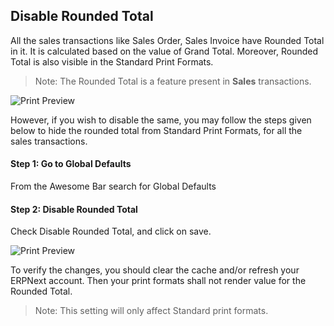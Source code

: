 ## Disable Rounded Total

All the sales transactions like Sales Order, Sales Invoice have Rounded Total in it. It is calculated based on the value of Grand Total. Moreover, Rounded Total is also visible in the Standard Print Formats.

> Note: The Rounded Total is a feature present in **Sales** transactions.

![Print Preview](https://docs.erpnext.com/files/customize-disable-rounded-total-2.png)

However, if you wish to disable the same, you may follow the steps given below to hide the rounded total from Standard Print Formats, for all the sales transactions.

#### Step 1: Go to Global Defaults

From the Awesome Bar search for Global Defaults

#### Step 2: Disable Rounded Total

Check Disable Rounded Total, and click on save.

![Print Preview](https://docs.erpnext.com/files/customize-disable-rounded-total.png)

To verify the changes, you should clear the cache and/or refresh your ERPNext account. Then your print formats shall not render value for the Rounded Total.

> Note: This setting will only affect Standard print formats.